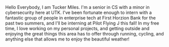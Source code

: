 Hello Everybody, I am Tucker Miles. I'm a senior in CS with a minor in cybersecurity here at UTK. I've been fortunate enough to intern with a fantastic group of people in enterprise tech at First Horzion Bank for the past two summers, and I'll be interning at Pilot Flying J this fall! In my free time, I love working on my personal projects, and getting outside and enjoying the great things this area has to offer through running, cycling, and anything else that allows me to enjoy the beautiful weather!